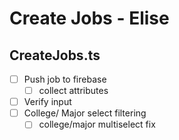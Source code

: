 # Create Jobs - Elise
## CreateJobs.ts
- [ ] Push job to firebase
    - [ ] collect attributes
- [ ] Verify input
- [ ] College/ Major select filtering
    - [ ] college/major multiselect fix